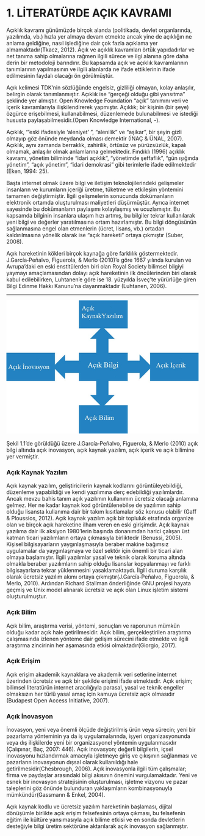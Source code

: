 # 1.      LİTERATÜRDE AÇIK KAVRAMI

Açıklık kavramı günümüzde birçok alanda \(politikada, devlet organlarında, yazılımda, vb.\) hızla yer almaya devam etmekte ancak yine de açıklığın ne anlama geldiğine, nasıl işlediğine dair çok fazla açıklama yer almamaktadır\(Tkacz, 2012\). Açık ve açıklık kavramları örtük yapıdadırlar ve net tanıma sahip olmalarına rağmen ilgili sürece ve ilgi alanına göre daha derin bir metodoloji barındırır. Bu kapsamda açık ve açıklık kavramlarının tanımlarının yapılmasının ve ilgili alanlarda ne ifade ettiklerinin ifade edilmesinin faydalı olacağı ön görülmüştür.

Açık kelimesi TDK’nin sözlüğünde engelsiz, gizliliği olmayan, kolay anlaşılır, belirgin olarak tanımlanmıştır. Açıklık ise “gerçeği olduğu gibi yansıtma” şeklinde yer almıştır. Open Knowledge Foundation “açık” tanımını veri ve içerik kavramlarıyla ilişkilendirerek yapmıştır. Açıklık; bir kişinin \(bir şeye\) özgürce erişebilmesi, kullanabilmesi, düzenlemede bulunabilmesi ve istediği hususta paylaşabilmesidir.\(Open Knowledge International, -\).

Açıklık, ‘”eski ifadesiyle ‘aleniyet’ ”, “alenilik” ve “aşikar”, bir şeyin gizli olmayıp göz önünde meydanda olması demektir \(İNAÇ & ÜNAL, 2007\). Açıklık, aynı zamanda berraklık, zahirilik, örtüsüz ve pürüzsüzlük, kapalı olmamak, anlaşılır olmak anlamlarına gelmektedir. Fındıklı \(1996\) açıklık kavramı, yönetim biliminde “idari açıklık”, “yönetimde şeffaflık”, “gün ışığında yönetim”, “açık yönetim”, “idari demokrasi” gibi terimlerle ifade edilmektedir \(Eken, 1994: 25\).

Başta internet olmak üzere bilgi ve iletişim teknolojilerindeki gelişmeler insanların ve kurumların içeriği üretme, tüketme ve etkileşim yöntemini tamamen değiştirmiştir. İlgili gelişmelerin sonucunda dokümanların elektronik ortamda oluşturulması maliyetleri düşürmüştür. Ayrıca internet sayesinde bu dokümanların paylaşımı kolaylaşmış ve ucuzlamıştır. Bu kapsamda bilginin insanlara ulaşım hızı artmış, bu bilgiler tekrar kullanılarak yeni bilgi ve değerler yaratılmasına ortam hazırlamıştır. Bu bilgi döngüsünün sağlanmasına engel olan etmenlerin \(ücret, lisans, vb.\) ortadan kaldırılmasına yönelik olarak ise “açık hareketi” ortaya çıkmıştır \(Suber, 2008\).

Açık hareketinin kökleri birçok kaynağa göre farklılık göstermektedir. J.García‐Peñalvo, Figuerola, & Merlo \(2010\)’e göre 1667 yılında kurulan ve Avrupa’daki en eski enstitülerden biri olan Royal Society bilimsel bilgiyi yaymayı amaçlamasından dolayı açık hareketinin ilk öncülerinden biri olarak kabul edilebilirken, Luhtanen’e göre ise 18. yüzyılda İsveç’te yürürlüğe giren Bilgi Edinme Hakkı Kanunu’na dayanmaktadır \(Luhtanen, 2006\).

 ****

![&#x15E;ekil 1 A&#xE7;&#x131;k Bilgi \(J.Garc&#xED;a&#x2010;Pe&#xF1;alvo, Figuerola, &amp; Merlo, 2010\)](../.gitbook/assets/2%20%281%29.png)

Şekil 1.1’de görüldüğü üzere J.García‐Peñalvo, Figuerola, & Merlo \(2010\) açık bilgi altında açık inovasyon, açık kaynak yazılım, açık içerik ve açık bilimine yer vermiştir.

### Açık Kaynak Yazılım

Açık kaynak yazılım, geliştiricilerin kaynak kodlarını görüntüleyebildiği, düzenleme yapabildiği ve kendi yazılımına derç edebildiği yazılımlardır. Ancak mevzu bahis tanım açık yazılımın kullanımın ücretsiz olacağı anlamına gelmez. Her ne kadar kaynak kod görüntülenebilse de yazılımın sahip olduğu lisansta kullanıma dair bir takım kısıtlamalar söz konusu olabilir \(Gaff & Ploussios, 2012\). Açık kaynak yazılım açık bir topluluk etrafında organize olan ve birçok açık hareketine ilham veren en eski girişimdir. Açık kaynak yazılıma dair ilk aksiyon 1980’lerin başında donanımdan harici çalışan üst katman ticari yazılımların ortaya çıkmasıyla birliktedir \(Benussi, 2005\). Kişisel bilgisayarların yaygınlaşmasıyla beraber makine bağımsız uygulamalar da yaygınlaşmaya ve özel sektör için önemli bir ticari alan olmaya başlamıştır. İlgili yazılımlar yasal ve teknik olarak koruma altında olmakla beraber yazılımların sahip olduğu lisanslar kopyalanmayı ve farklı bilgisayarlara tekrar yüklenmesini yasaklamaktaydı. İlgili duruma karşılık olarak ücretsiz yazılım akımı ortaya çıkmıştır\(J.García‐Peñalvo, Figuerola, & Merlo, 2010\). Ardından Richard Stallman önderliğinde GNU projesi hayata geçmiş ve Unix model alınarak ücretsiz ve açık olan Linux işletim sistemi oluşturulmuştur.

### Açık Bilim

Açık bilim, araştırma verisi, yöntemi, sonuçları ve raporunun mümkün olduğu kadar açık hale getirilmesidir. Açık bilim, gerçekleştirilen araştırma çalışmasında izlenen yönteme dair gelişim sürecini ifade etmekte ve ilgili araştırma zincirinin her aşamasında etkisi olmaktadır\(Giorgio, 2017\).

### Açık Erişim

Açık erişim akademik kaynaklara ve akademik veri setlerine internet üzerinden ücretsiz ve açık bir şekilde erişimi ifade etmektedir. Açık erişim; bilimsel literatürün internet aracılığıyla parasal, yasal ve teknik engeller olmaksızın her türlü yasal amaç için kamuya ücretsiz açık olmasıdır \(Budapest Open Access Initiative, 2007\).

### Açık İnovasyon

İnovasyon, yeni veya önemli ölçüde değiştirilmiş ürün veya sürecin; yeni bir pazarlama yönteminin ya da iş uygulamalarında, işyeri organizasyonunda veya dış ilişkilerde yeni bir organizasyonel yöntemin uygulanmasıdır \(Çalıpınar, Baç, 2007: 446\). Açık inovasyon; değerli bilgilerin, içsel inovasyonu hızlandırmak amacıyla işletmeye giriş ve çıkışının sağlanması ve pazarların inovasyonun dışsal olarak kullanıldığı hale getirilmesidir\(Chesbrough, 2006\). Açık inovasyonla ilgili tüm çalışmalar; firma ve paydaşlar arasındaki bilgi akısının önemini vurgulamaktadır. Yeni ve esnek bir inovasyon stratejisinin oluşturulması, işletme vizyonu ve pazar taleplerini göz önünde bulunduran yaklaşımların kombinasyonuyla mümkündür\(Gassmann & Enkel, 2004\).

Açık kaynak kodlu ve ücretsiz yazılım hareketinin başlaması, dijital dönüşümle birlikte açık erişim felsefesinin ortaya çıkması, bu felsefenin eğitim ile kültüre yansımasıyla açık bilime etkisi ve en sonda devletlerin desteğiyle bilgi üretim sektörüne aktarılarak açık inovasyon sağlanmıştır.

